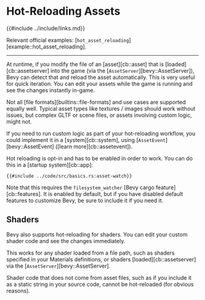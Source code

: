# Hot-Reloading Assets

{{#include ../include/links.md}}

Relevant official examples:
[`hot_asset_reloading`][example::hot_asset_reloading].

---

At runtime, if you modify the file of an [asset][cb::asset]
that is [loaded][cb::assetserver] into the game (via the
[`AssetServer`][bevy::AssetServer]), Bevy can detect that and reload the
asset automatically. This is very useful for quick iteration. You can edit
your assets while the game is running and see the changes instantly in-game.

Not all [file formats][builtins::file-formats] and use cases are supported
equally well. Typical asset types like textures / images should work without
issues, but complex GLTF or scene files, or assets involving custom logic,
might not.

If you need to run custom logic as part of your hot-reloading
workflow, you could implement it in a [system][cb::system], using
[`AssetEvent`][bevy::AssetEvent] ([learn more][cb::assetevent]).

Hot reloading is opt-in and has to be enabled in order to work. You can do
this in a [startup system][cb::app]:

```rust,no_run,noplayground
{{#include ../code/src/basics.rs:asset-watch}}
```

Note that this requires the `filesystem_watcher` [Bevy cargo
feature][cb::features]. It is enabled by default, but if you have disabled
default features to customize Bevy, be sure to include it if you need it.

## Shaders

Bevy also supports hot-reloading for shaders. You can edit your custom shader
code and see the changes immediately.

This works for any shader loaded from a file path, such as shaders specified
in your Materials definitions, or shaders [loaded][cb::assetserver] via the
[`AssetServer`][bevy::AssetServer].

Shader code that does not come from asset files, such as if you include it
as a static string in your source code, cannot be hot-reloaded (for obvious
reasons).
